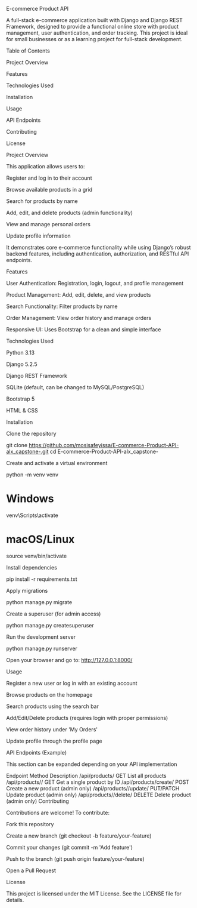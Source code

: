 E-commerce Product API

A full-stack e-commerce application built with Django and Django REST Framework, designed to provide a functional online store with product management, user authentication, and order tracking. This project is ideal for small businesses or as a learning project for full-stack development.

Table of Contents

Project Overview

Features

Technologies Used

Installation

Usage

API Endpoints

Contributing

License

Project Overview

This application allows users to:

Register and log in to their account

Browse available products in a grid

Search for products by name

Add, edit, and delete products (admin functionality)

View and manage personal orders

Update profile information

It demonstrates core e-commerce functionality while using Django’s robust backend features, including authentication, authorization, and RESTful API endpoints.

Features

User Authentication: Registration, login, logout, and profile management

Product Management: Add, edit, delete, and view products

Search Functionality: Filter products by name

Order Management: View order history and manage orders

Responsive UI: Uses Bootstrap for a clean and simple interface

Technologies Used

Python 3.13

Django 5.2.5

Django REST Framework

SQLite (default, can be changed to MySQL/PostgreSQL)

Bootstrap 5

HTML & CSS

Installation

Clone the repository

git clone https://github.com/mosisafeyissa/E-commerce-Product-API-alx_capstone-.git
cd E-commerce-Product-API-alx_capstone-


Create and activate a virtual environment

python -m venv venv
# Windows
venv\Scripts\activate
# macOS/Linux
source venv/bin/activate


Install dependencies

pip install -r requirements.txt


Apply migrations

python manage.py migrate


Create a superuser (for admin access)

python manage.py createsuperuser


Run the development server

python manage.py runserver


Open your browser and go to: http://127.0.0.1:8000/

Usage

Register a new user or log in with an existing account

Browse products on the homepage

Search products using the search bar

Add/Edit/Delete products (requires login with proper permissions)

View order history under 'My Orders'

Update profile through the profile page

API Endpoints (Example)

This section can be expanded depending on your API implementation

Endpoint	Method	Description
/api/products/	GET	List all products
/api/products/<id>/	GET	Get a single product by ID
/api/products/create/	POST	Create a new product (admin only)
/api/products/<id>/update/	PUT/PATCH	Update product (admin only)
/api/products/<id>/delete/	DELETE	Delete product (admin only)
Contributing

Contributions are welcome! To contribute:

Fork this repository

Create a new branch (git checkout -b feature/your-feature)

Commit your changes (git commit -m 'Add feature')

Push to the branch (git push origin feature/your-feature)

Open a Pull Request

License

This project is licensed under the MIT License. See the LICENSE
 file for details.